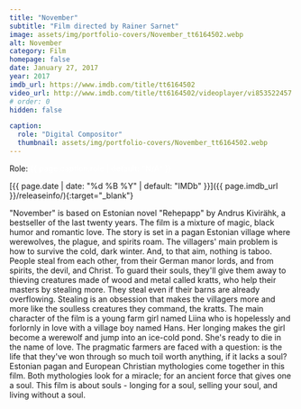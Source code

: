 ```yaml
---
title: "November"
subtitle: "Film directed by Rainer Sarnet"
image: assets/img/portfolio-covers/November_tt6164502.webp
alt: November
category: Film
homepage: false
date: January 27, 2017
year: 2017
imdb_url: https://www.imdb.com/title/tt6164502
video_url: http://www.imdb.com/title/tt6164502/videoplayer/vi853522457
# order: 0
hidden: false

caption:
  role: "Digital Compositor"
  thumbnail: assets/img/portfolio-covers/November_tt6164502.webp
---
```

Role: <span style="color:white">{{ page.caption.role | default: "N/A" }}</span>

[{{ page.date | date: "%d %B %Y" | default: "IMDb" }}]({{ page.imdb_url }}/releaseinfo/){:target="_blank"}

"November" is based on Estonian novel "Rehepapp" by Andrus Kivirähk, a bestseller of the last twenty years. The film is a mixture of magic, black humor and romantic love. The story is set in a pagan Estonian village where werewolves, the plague, and spirits roam. The villagers' main problem is how to survive the cold, dark winter. And, to that aim, nothing is taboo. People steal from each other, from their German manor lords, and from spirits, the devil, and Christ. To guard their souls, they'll give them away to thieving creatures made of wood and metal called kratts, who help their masters by stealing more. They steal even if their barns are already overflowing. Stealing is an obsession that makes the villagers more and more like the soulless creatures they command, the kratts. The main character of the film is a young farm girl named Liina who is hopelessly and forlornly in love with a village boy named Hans. Her longing makes the girl become a werewolf and jump into an ice-cold pond. She's ready to die in the name of love. The pragmatic farmers are faced with a question: is the life that they've won through so much toil worth anything, if it lacks a soul? Estonian pagan and European Christian mythologies come together in this film. Both mythologies look for a miracle; for an ancient force that gives one a soul. This film is about souls - longing for a soul, selling your soul, and living without a soul.
